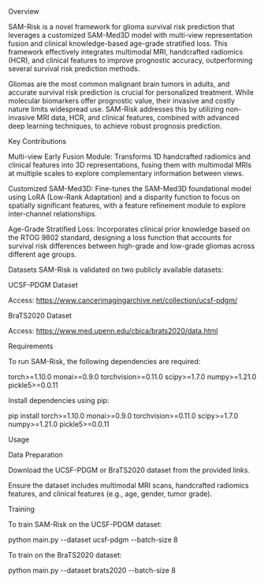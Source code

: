 Overview

SAM-Risk is a novel framework for glioma survival risk prediction that leverages a customized SAM-Med3D model with multi-view representation fusion and clinical knowledge-based age-grade stratified loss. This framework effectively integrates multimodal MRI, handcrafted radiomics (HCR), and clinical features to improve prognostic accuracy, outperforming several survival risk prediction methods.

Gliomas are the most common malignant brain tumors in adults, and accurate survival risk prediction is crucial for personalized treatment. While molecular biomarkers offer prognostic value, their invasive and costly nature limits widespread use. SAM-Risk addresses this by utilizing non-invasive MRI data, HCR, and clinical features, combined with advanced deep learning techniques, to achieve robust prognosis prediction.

Key Contributions

Multi-view Early Fusion Module: Transforms 1D handcrafted radiomics and clinical features into 3D representations, fusing them with multimodal MRIs at multiple scales to explore complementary information between views.

Customized SAM-Med3D: Fine-tunes the SAM-Med3D foundational model using LoRA (Low-Rank Adaptation) and a disparity function to focus on spatially significant features, with a feature refinement module to explore inter-channel relationships.

Age-Grade Stratified Loss: Incorporates clinical prior knowledge based on the RTOG 9802 standard, designing a loss function that accounts for survival risk differences between high-grade and low-grade gliomas across different age groups.

Datasets
SAM-Risk is validated on two publicly available datasets:

UCSF-PDGM Dataset

Access: https://www.cancerimagingarchive.net/collection/ucsf-pdgm/

BraTS2020 Dataset

Access: https://www.med.upenn.edu/cbica/brats2020/data.html

Requirements

To run SAM-Risk, the following dependencies are required:

torch>=1.10.0
monai>=0.9.0
torchvision>=0.11.0
scipy>=1.7.0
numpy>=1.21.0
pickle5>=0.0.11

Install dependencies using pip:

pip install torch>=1.10.0 monai>=0.9.0 torchvision>=0.11.0 scipy>=1.7.0 numpy>=1.21.0 pickle5>=0.0.11

Usage

Data Preparation

Download the UCSF-PDGM or BraTS2020 dataset from the provided links.

Ensure the dataset includes multimodal MRI scans, handcrafted radiomics features, and clinical features (e.g., age, gender, tumor grade).

Training

To train SAM-Risk on the UCSF-PDGM dataset:

python main.py --dataset ucsf-pdgm --batch-size 8 

To train on the BraTS2020 dataset:

python main.py --dataset brats2020 --batch-size 8 

